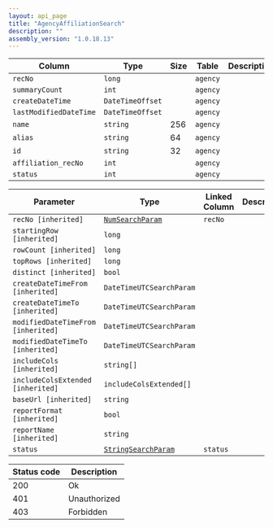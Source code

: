 ```yaml
---
layout: api_page
title: "AgencyAffiliationSearch"
description: ""
assembly_version: "1.0.18.13"
---
```




| Column | Type | Size | Table | Description |
| ------ | ---- | ---- | ----- | ----------- |
| `recNo` | `long` |  | `agency` | 
| `summaryCount` | `int` |  | `agency` | 
| `createDateTime` | `DateTimeOffset` |  | `agency` | 
| `lastModifiedDateTime` | `DateTimeOffset` |  | `agency` | 
| `name` | `string` | 256 | `agency` | 
| `alias` | `string` | 64 | `agency` | 
| `id` | `string` | 32 | `agency` | 
| `affiliation_recNo` | `int` |  | `agency` | 
| `status` | `int` |  | `agency` | 

| Parameter | Type | Linked Column | Description |
| --------- | ---- | ------------- | ----------- |
| `recNo [inherited]` | [`NumSearchParam`](NumSearchParam) | `recNo` | 
| `startingRow [inherited]` | `long` |  | 
| `rowCount [inherited]` | `long` |  | 
| `topRows [inherited]` | `long` |  | 
| `distinct [inherited]` | `bool` |  | 
| `createDateTimeFrom [inherited]` | `DateTimeUTCSearchParam` |  | 
| `createDateTimeTo [inherited]` | `DateTimeUTCSearchParam` |  | 
| `modifiedDateTimeFrom [inherited]` | `DateTimeUTCSearchParam` |  | 
| `modifiedDateTimeTo [inherited]` | `DateTimeUTCSearchParam` |  | 
| `includeCols [inherited]` | `string[]` |  | 
| `includeColsExtended [inherited]` | `includeColsExtended[]` |  | 
| `baseUrl [inherited]` | `string` |  | 
| `reportFormat [inherited]` | `bool` |  | 
| `reportName [inherited]` | `string` |  | 
| `status` | [`StringSearchParam`](StringSearchParam) | `status` | 

| Status code | Description |
| ----------- | ----------- |
| 200 | Ok |
| 401 | Unauthorized |
| 403 | Forbidden |


